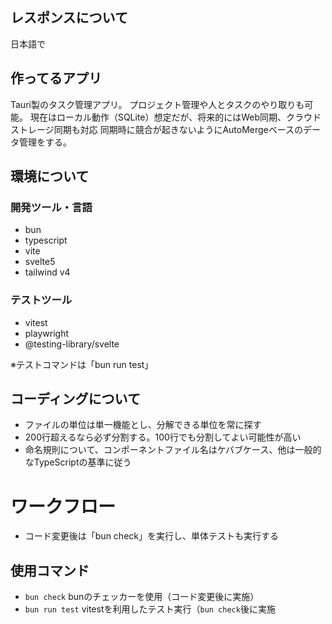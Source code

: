 ## レスポンスについて

日本語で

## 作ってるアプリ

Tauri製のタスク管理アプリ。
プロジェクト管理や人とタスクのやり取りも可能。
現在はローカル動作（SQLite）想定だが、将来的にはWeb同期、クラウドストレージ同期も対応
同期時に競合が起きないようにAutoMergeベースのデータ管理をする。


## 環境について

### 開発ツール・言語
- bun
- typescript
- vite
- svelte5
- tailwind v4

### テストツール
- vitest
- playwright
- @testing-library/svelte

※テストコマンドは「bun run test」

## コーディングについて

- ファイルの単位は単一機能とし、分解できる単位を常に探す
- 200行超えるなら必ず分割する。100行でも分割してよい可能性が高い
- 命名規則について、コンポーネントファイル名はケバブケース、他は一般的なTypeScriptの基準に従う

# ワークフロー
- コード変更後は「bun check」を実行し、単体テストも実行する

## 使用コマンド
- `bun check` bunのチェッカーを使用（コード変更後に実施）
- `bun run test` vitestを利用したテスト実行（`bun check`後に実施
